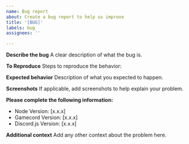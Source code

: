 ```yaml
---
name: Bug report
about: Create a bug report to help us improve
title: '[BUG]'
labels: bug
assignees: ''

---
```


**Describe the bug**
A clear description of what the bug is.

**To Reproduce**
Steps to reproduce the behavior:

**Expected behavior**
Description of what you expected to happen.

**Screenshots**
If applicable, add screenshots to help explain your problem.

**Please complete the following information:**
- Node Version: [x.x.x]
- Gamecord Version: [x.x.x]
- Discord.js Version: [x.x.x]

**Additional context**
Add any other context about the problem here.
